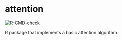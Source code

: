 # attention
<!-- badges: start -->
[![R-CMD-check](https://github.com/bquast/attention/actions/workflows/R-CMD-check.yaml/badge.svg)](https://github.com/bquast/attention/actions/workflows/R-CMD-check.yaml)
<!-- badges: end -->

R package that implements a basic attention algorithm
